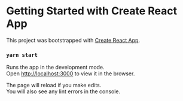 # Getting Started with Create React App

This project was bootstrapped with [Create React App](https://github.com/facebook/create-react-app).



### `yarn start`

Runs the app in the development mode.\
Open [http://localhost:3000](http://localhost:3000) to view it in the browser.

The page will reload if you make edits.\
You will also see any lint errors in the console.

